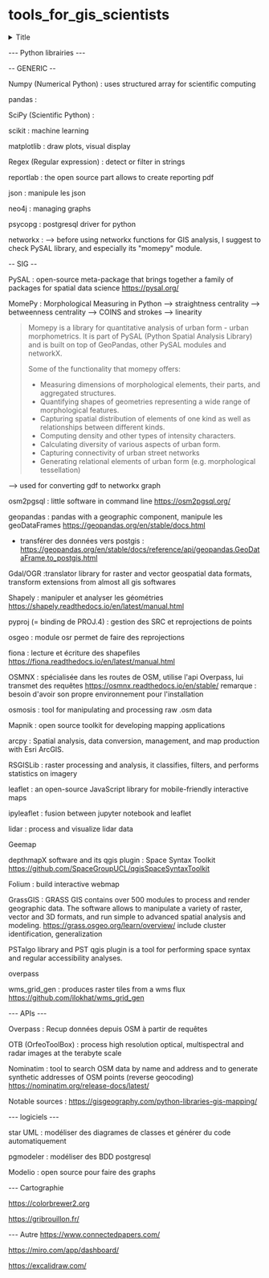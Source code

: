 # tools_for_gis_scientists

<details>
  <summary>Title</summary>
  
  Spoiler text.
</details>

--- Python librairies ---

-- GENERIC --

Numpy (Numerical Python) : uses structured array for scientific computing

pandas : 

SciPy (Scientific Python) : 

scikit : machine learning

matplotlib : draw plots, visual display

Regex (Regular expression) : detect or filter in strings

reportlab : the open source part allows to create reporting pdf

json : manipule les json

neo4j : managing graphs

psycopg : postgresql driver for python

networkx :
--> before using networkx functions for GIS analysis, I suggest to check PySAL library, and especially its "momepy" module.

-- SIG --

PySAL : open-source meta-package that brings together a family of packages for spatial data science
https://pysal.org/

MomePy : Morphological Measuring in Python
--> straightness centrality
--> betweenness centrality
--> COINS and strokes
--> linearity

> Momepy is a library for quantitative analysis of urban form - urban morphometrics. It is part of PySAL (Python Spatial Analysis Library) and is built on top of GeoPandas, other PySAL modules and networkX.
>
> Some of the functionality that momepy offers:
>
> * Measuring dimensions of morphological elements, their parts, and aggregated structures.
> * Quantifying shapes of geometries representing a wide range of morphological features.
> * Capturing spatial distribution of elements of one kind as well as relationships between different kinds.
> * Computing density and other types of intensity characters.
> * Calculating diversity of various aspects of urban form.
> * Capturing connectivity of urban street networks
> * Generating relational elements of urban form (e.g. morphological tessellation)

--> used for converting gdf to networkx graph

osm2pgsql : little software in command line
https://osm2pgsql.org/

geopandas : pandas with a geographic component, manipule les geoDataFrames
https://geopandas.org/en/stable/docs.html
- transférer des données vers postgis : https://geopandas.org/en/stable/docs/reference/api/geopandas.GeoDataFrame.to_postgis.html

Gdal/OGR :translator library for raster and vector geospatial data formats, transform extensions from almost all gis softwares

Shapely : manipuler et analyser les géométries
https://shapely.readthedocs.io/en/latest/manual.html

pyproj (= binding de PROJ.4) : gestion des SRC et reprojections de points

osgeo : module osr permet de faire des reprojections

fiona : lecture et écriture des shapefiles
https://fiona.readthedocs.io/en/latest/manual.html

OSMNX : spécialisée dans les routes de OSM, utilise l'api Overpass, lui transmet des requêtes
https://osmnx.readthedocs.io/en/stable/
remarque : besoin d'avoir son propre environnement pour l'installation

osmosis : tool for manipulating and processing raw .osm data

Mapnik : open source toolkit for developing mapping applications 

arcpy : Spatial analysis, data conversion, management, and map production with Esri ArcGIS.

RSGISLib : raster processing and analysis, it classifies, filters, and performs statistics on imagery

leaflet : an open-source JavaScript library for mobile-friendly interactive maps

ipyleaflet : fusion between jupyter notebook and leaflet

lidar : process and visualize lidar data

Geemap

depthmapX software and its qgis plugin : Space Syntax Toolkit
https://github.com/SpaceGroupUCL/qgisSpaceSyntaxToolkit

Folium : build interactive webmap

GrassGIS : GRASS GIS contains over 500 modules to process and render geographic data. The software allows to manipulate a variety of raster, vector and 3D formats, and run simple to advanced spatial analysis and modeling.
https://grass.osgeo.org/learn/overview/
include cluster identification, generalization

PSTalgo library and PST qgis plugin is a tool for performing space syntax and regular accessibility analyses.

overpass

wms_grid_gen : produces raster tiles from a wms flux
https://github.com/ilokhat/wms_grid_gen



--- APIs ---

Overpass : Recup données depuis OSM à partir de requêtes

OTB (OrfeoToolBox) : process high resolution optical, multispectral and radar images at the terabyte scale

Nominatim : tool to search OSM data by name and address and to generate synthetic addresses of OSM points (reverse geocoding)
https://nominatim.org/release-docs/latest/


Notable sources :
https://gisgeography.com/python-libraries-gis-mapping/


--- logiciels ---

star UML : modéliser des diagrames de classes et générer du code automatiquement

pgmodeler : modéliser des BDD postgresql

Modelio : open source pour faire des graphs


--- Cartographie

https://colorbrewer2.org

https://gribrouillon.fr/


--- Autre
https://www.connectedpapers.com/

https://miro.com/app/dashboard/

https://excalidraw.com/
